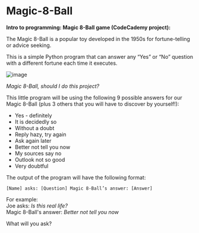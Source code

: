 # Magic-8-Ball
**Intro to programming: Magic 8-Ball game (CodeCademy project):**

The Magic 8-Ball is a popular toy developed in the 1950s for fortune-telling or advice seeking.

This is a simple Python program that can answer any “Yes” or “No” question with a different fortune each time it executes.

![image](https://user-images.githubusercontent.com/100479971/223000154-674218d5-bb81-4e63-8ebc-6283a3326ada.png)

*Magic 8-Ball, should I do this project?*

This little program will be using the following 9 possible answers for our Magic 8-Ball (plus 3 others that you will have to discover by yourself!):

- Yes - definitely
- It is decidedly so
- Without a doubt
- Reply hazy, try again
- Ask again later
- Better not tell you now
- My sources say no
- Outlook not so good
- Very doubtful

The output of the program will have the following format:

`[Name] asks: [Question] Magic 8-Ball’s answer: [Answer]`

For example:
<br>
Joe asks: *Is this real life?*
<br>
Magic 8-Ball's answer: *Better not tell you now*

What will you ask?
